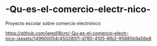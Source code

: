 # -Qu-es-el-comercio-electr-nico-
Proyecto escolar sobre comercio electrónico


https://github.com/jared18cm/-Qu-es-el-comercio-electr-nico-/assets/149600054/450285f1-d785-4105-8fb2-95885b9a56e8

